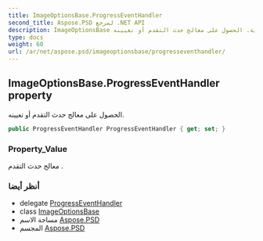 ```yaml
---
title: ImageOptionsBase.ProgressEventHandler
second_title: Aspose.PSD لمرجع .NET API
description: ImageOptionsBase ملكية. الحصول على معالج حدث التقدم أو تعيينه.
type: docs
weight: 60
url: /ar/net/aspose.psd/imageoptionsbase/progresseventhandler/
---
```

## ImageOptionsBase.ProgressEventHandler property

الحصول على معالج حدث التقدم أو تعيينه.

```csharp
public ProgressEventHandler ProgressEventHandler { get; set; }
```

### Property_Value

معالج حدث التقدم .

### أنظر أيضا

* delegate [ProgressEventHandler](../../progresseventhandler/)
* class [ImageOptionsBase](../)
* مساحة الاسم [Aspose.PSD](../../imageoptionsbase/)
* المجسم [Aspose.PSD](../../../)


